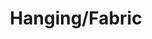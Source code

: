 ---
layout: image
published: true
category: images
type: image

title: Hanging/Fabric

src: pic000215
path: LR/HD/Eve's art-Kevin Ryan - 2014-06-24/fabric works/tiff
filename: S-20-0014.jpg

caption-title: "Hanging fabric"
caption: 

albums:
    - "alb000112"
---